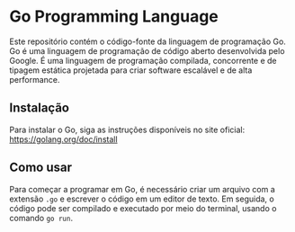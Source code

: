 # Go Programming Language

Este repositório contém o código-fonte da linguagem de programação Go. Go é uma linguagem de programação de código aberto desenvolvida pelo Google. É uma linguagem de programação compilada, concorrente e de tipagem estática projetada para criar software escalável e de alta performance.

## Instalação

Para instalar o Go, siga as instruções disponíveis no site oficial: https://golang.org/doc/install

## Como usar

Para começar a programar em Go, é necessário criar um arquivo com a extensão `.go` e escrever o código em um editor de texto. Em seguida, o código pode ser compilado e executado por meio do terminal, usando o comando `go run`.
